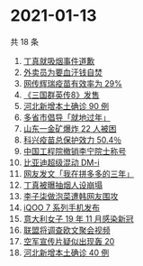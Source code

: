 # 2021-01-13

共 18 条

<!-- BEGIN ZHIHUSEARCH -->
<!-- 最后更新时间 Wed Jan 13 2021 22:32:26 GMT+0800 (CST) -->
1. [丁真就吸烟事件道歉](https://www.zhihu.com/search?q=丁真抽烟)
1. [外卖员为要血汗钱自焚](https://www.zhihu.com/search?q=外卖员自焚)
1. [网传辉瑞疫苗有效率为 29%](https://www.zhihu.com/search?q=辉瑞疫苗)
1. [《三国群英传8》发售](https://www.zhihu.com/search?q=三国群英传8)
1. [河北新增本土确诊 90 例](https://www.zhihu.com/search?q=河北新增)
1. [多省市倡导「就地过年」](https://www.zhihu.com/search?q=就地过年)
1. [山东一金矿爆炸 22 人被困](https://www.zhihu.com/search?q=山东金矿)
1. [科兴疫苗总保护效力 50.4％](https://www.zhihu.com/search?q=科兴疫苗)
1. [中国工程院撤销李宁院士称号](https://www.zhihu.com/search?q=李宁院士)
1. [比亚迪超级混动 DM-i](https://www.zhihu.com/search?q=比亚迪)
1. [网友发文「我在拼多多的三年」](https://www.zhihu.com/search?q=我在拼多多的三年)
1. [丁真被曝抽烟人设崩塌](https://www.zhihu.com/search?q=丁真抽烟)
1. [李子柒做泡菜遭韩网友围攻](https://www.zhihu.com/search?q=李子柒泡菜)
1. [iQOO 7 系列手机发布](https://www.zhihu.com/search?q=iqoo7)
1. [意大利女子 19 年 11 月感染新冠](https://www.zhihu.com/search?q=意大利新冠)
1. [联盟将调查欧文聚会视频](https://www.zhihu.com/search?q=欧文)
1. [空军宣传片疑似出现轰 20 ](https://www.zhihu.com/search?q=轰20)
1. [河北新增本土确诊 40 例](https://www.zhihu.com/search?q=河北新增)
<!-- END ZHIHUSEARCH -->
